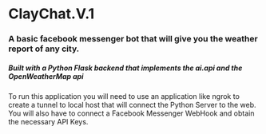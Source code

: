 # ClayChat.V.1 
### A basic facebook messenger bot that will give you the weather report of any city.

##### Built with a Python Flask backend that implements the ai.api and the OpenWeatherMap api

To run this application you will need to use an application like ngrok to create a tunnel to local host that will connect the Python Server to the web. You will also have to connect a Facebook Messenger WebHook and obtain the necessary API Keys.
